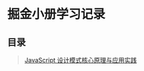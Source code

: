 # 掘金小册学习记录

## 目录

> [JavaScript 设计模式核⼼原理与应⽤实践](https://github.com/marlonchiu/juejin-booklet/tree/javascript-design-pattern)
